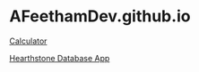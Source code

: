 # AFeethamDev.github.io

[Calculator](AFeethamDev.github.io/Calculator/index.html)

[Hearthstone Database App](AFeethamDev.github.io/Hearthstone-Database/index.html)
